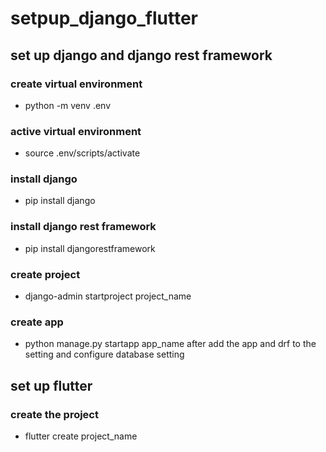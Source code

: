 # setpup_django_flutter

## set up  django and django rest framework
### create virtual environment
- python -m venv .env
### active virtual environment
- source  .env/scripts/activate
### install django    
- pip install django
### install django rest framework
- pip install djangorestframework
### create project
- django-admin startproject project_name
### create app
- python manage.py startapp app_name
after add the app and drf to the setting and configure database setting

## set up flutter
### create the project
 - flutter create project_name





